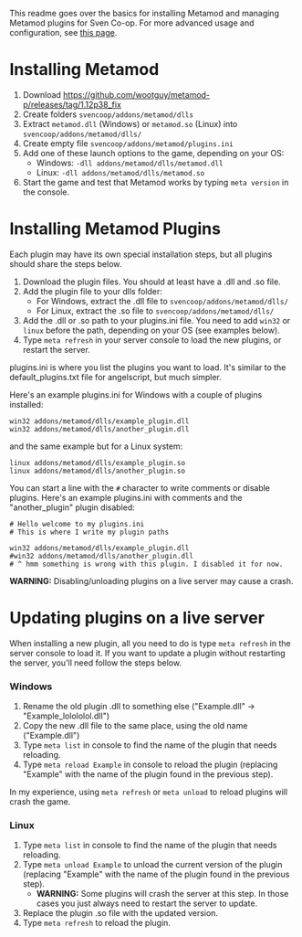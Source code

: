 This readme goes over the basics for installing Metamod and managing Metamod plugins for Sven Co-op. For more advanced usage and configuration, see [this page](http://metamod.org/metamod.html).

# Installing Metamod

1. Download https://github.com/wootguy/metamod-p/releases/tag/1.12p38_fix
2. Create folders `svencoop/addons/metamod/dlls`
3. Extract `metamod.dll` (Windows) or `metamod.so` (Linux) into `svencoop/addons/metamod/dlls/`
4. Create empty file `svencoop/addons/metamod/plugins.ini`
5. Add one of these launch options to the game, depending on your OS:
    - Windows: `-dll addons/metamod/dlls/metamod.dll`
    - Linux: `-dll addons/metamod/dlls/metamod.so` 
6. Start the game and test that Metamod works by typing `meta version` in the console.

# Installing Metamod Plugins
Each plugin may have its own special installation steps, but all plugins should share the steps below.

1. Download the plugin files. You should at least have a .dll and .so file.
1. Add the plugin file to your dlls folder:
    - For Windows, extract the .dll file to `svencoop/addons/metamod/dlls/`
    - For Linux, extract the .so file to `svencoop/addons/metamod/dlls/`
1. Add the .dll or .so path to your plugins.ini file. You need to add `win32` or `linux` before the path, depending on your OS (see examples below).
1. Type `meta refresh` in your server console to load the new plugins, or restart the server.

plugins.ini is where you list the plugins you want to load. It's similar to the default_plugins.txt file for angelscript, but much simpler.

Here's an example plugins.ini for Windows with a couple of plugins installed:
```
win32 addons/metamod/dlls/example_plugin.dll
win32 addons/metamod/dlls/another_plugin.dll
```

and the same example but for a Linux system:
```
linux addons/metamod/dlls/example_plugin.so
linux addons/metamod/dlls/another_plugin.so
```

You can start a line with the `#` character to write comments or disable plugins. Here's an example plugins.ini with comments and the "another_plugin" plugin disabled:
```
# Hello welcome to my plugins.ini
# This is where I write my plugin paths

win32 addons/metamod/dlls/example_plugin.dll
#win32 addons/metamod/dlls/another_plugin.dll
# ^ hmm something is wrong with this plugin. I disabled it for now.
```

**WARNING:** Disabling/unloading plugins on a live server may cause a crash.

# Updating plugins on a live server
When installing a new plugin, all you need to do is type `meta refresh` in the server console to load it. If you want to update a plugin without restarting the server, you'll need follow the steps below.

### Windows
1. Rename the old plugin .dll to something else ("Example.dll" -> "Example_lolololol.dll")
1. Copy the new .dll file to the same place, using the old name ("Example.dll")
1. Type `meta list` in console to find the name of the plugin that needs reloading.
1. Type `meta reload Example` in console to reload the plugin (replacing "Example" with the name of the plugin found in the previous step).

In my experience, using `meta refresh` or `meta unload` to reload plugins will crash the game.

### Linux
1. Type `meta list` in console to find the name of the plugin that needs reloading.
1. Type `meta unload Example` to unload the current version of the plugin (replacing "Example" with the name of the plugin found in the previous step).
    - **WARNING:** Some plugins will crash the server at this step. In those cases you just always need to restart the server to update.
1. Replace the plugin .so file with the updated version.
1. Type `meta refresh` to reload the plugin.
